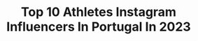 ---
title: Top 10 Athletes Instagram Influencers In Portugal In 2023
description: >-
  Find top athletes Instagram influencers in Portugal in 2023. Most popular hashtags: #fitness #training #nike.
platform: Instagram
hits: 16
text_top: Discover the most popular Instagram influencers on inBeat.
text_bottom: Our search engine aggregates 16 Instagram influencers like this in Portugal for you to collaborate.
profiles:
  - username: "tiago.mmteixeira"
    fullname: >-
      Tiago Teixeira
    bio: >-
      Model ,, Drummer ,, Athlete PR , Digital & Brands : gustavo@centralmodels.pt 🇵🇹: @centralmodels 🌍: @sugar__kids
    location: "Portugal"
    followers: 20341
    engagement: 815
    commentsToLikes: 0.208951
    id: ck6uco3lzgp0c0j71bqxh1rn9
    verified: false
    hashtags: "#dejavu, #dejavucover, #drums, #peaches"
  - username: "hugobasaula747"
    fullname: >-
      🇵🇹 𝐇𝐮𝐠𝐨 𝐁𝐚𝐬𝐚ú𝐥𝐚
    bio: >-
      Pro MX/SX Racer. 🥇 Motocross Champion 🥇 Supercross Champion 🥇 Enduro Elite 2 Champion @monsterenergy Athlete @mariabyfifty Ambassador
    location: "Portugal"
    followers: 11714
    engagement: 567
    commentsToLikes: 0.007924
    id: ck0vyfo1a3qze0i19y9t46vxy
    verified: false
    hashtags: "#amicasfazanos, #wayne, #tbt"
  - username: "sofia.pires.fitness"
    fullname: >-
      ♥️ Sofia Pires ♥️
    bio: >-
      @bombshellsportswear Athlete ⬇️ FOLLOW LINK BELOW ⬇️ Portuguese 🔥 8 years Living In Australia 🇦🇺 World Traveller ✈️ ALESSANDRO 👫
    location: "Portugal"
    followers: 10599
    engagement: 337
    commentsToLikes: 0.032931
    id: ck5hlbuybjxxr0i116ikelk79
    verified: false
    hashtags: "#hustle, #instagood, #like, #vacay"
  - username: "ruigoncalves999"
    fullname: >-
      Rui Gonçalves
    bio: >-
      • Riding for SHERCO TVS Rally Factory Team • Dakar 2021 • Vice World Champion MX2 🏆 • Portuguese 🇵🇹 #999 •@neox.management athlete
    location: "Portugal"
    followers: 15253
    engagement: 841
    commentsToLikes: 0.015955
    id: ck5hs884uw5i50i11tue20iu0
    verified: false
    hashtags: "#rookie, #dakar, #finisher, #alwaystogether"
  - username: "leofioravanti"
    fullname: >-
      Leonardo Fioravanti
    bio: >-
      Professional surfer from Rome 🇮🇹 Olympian #Tokyo2020 #ItaliaTeam @wsl athlete #46 Youtube - Twitter - Facebook 👇🏻👇🏻
    location: "Portugal"
    followers: 203708
    engagement: 605
    commentsToLikes: 0.010321
    id: ck0u7o5ed57mt0i191rpbs4ey
    verified: true
    hashtags: "#tokyo2020, #olympics, #italiateam, #colosseum"
  - username: "emanuelpombo"
    fullname: >-
      Emanuel Pombo
    bio: >-
      Racing | Management | MTB Adventures Athlete | Entrepreneur | Explorer From Madeira | 🇵🇹 @emountainbikenetwork | @world_enduro Bike Check ⚡️👇
    location: "Portugal"
    followers: 15580
    engagement: 791
    commentsToLikes: 0.012922
    id: ck5c2wpe1y52u0i11qj4juvyl
    verified: false
    hashtags: "#ktmathletes, #scottportugal, #mirandabikeparts, #bike"
  - username: "maya"
    fullname: >-
      Maya Gabeira
    bio: >-
      Athlete 2 x Guinness World Record holder / Oceana Ambassador maya@mayagabeiraeventos.com
    location: "Portugal"
    followers: 601497
    engagement: 166
    commentsToLikes: 0.014950
    id: ck0vvgem6p0ut0i192fqg9zpv
    verified: true
    hashtags: "#nazare, #sdg14, #lockdown, #respirafundo"
  - username: "joaomoreira.pt"
    fullname: >-
      João Moreira
    bio: >-
      23 yo UCP-Art School👨‍🎓 Photographer : @alphashoot.pt 📸 Taekwondo National Athlete🇵🇹
    location: "Portugal"
    followers: 7031
    engagement: 521
    commentsToLikes: 0.005452
    id: ck6twymn1uukd0j71xtqsz3zg
    verified: false
    hashtags: ""
  - username: "evelise_veiga"
    fullname: >-
      🅴🆅🅴🅻🅸🆂🅴 🆅🅴🅸🅶🅰
    bio: >-
      🇨🇻🇵🇹 𝙇𝙤𝙣𝙜 𝙅𝙪𝙢𝙥𝙚𝙧 💎👸🏾 ✨ @sportingclubedeportugal & @nike 𝘼𝙩𝙝𝙡𝙚𝙩𝙚 🥇🥈𝙒𝙤𝙧𝙡𝙙 𝙐𝙣𝙞𝙫𝙚𝙧𝙨𝙞𝙖𝙙𝙚 #VictoryIsInMyVeins🕊
    location: "Portugal"
    followers: 13319
    engagement: 949
    commentsToLikes: 0.027166
    id: ck0u1mi2lx9df0i19glti35zo
    verified: false
    hashtags: "#longjump, #fitness, #beachtraining, #jumpevelise"
  - username: "nawfootballeuse"
    fullname: >-
      Nawel Hadjaf
    bio: >-
      👑NAW freestyle pioneer ⚽️Ex pro Football & Futsal 🧠Les Tutos de Nawel avec @gosportfrance 💥Ambassadrice #gosportcrew
    location: "Portugal"
    followers: 39317
    engagement: 258
    commentsToLikes: 0.031375
    id: ckap2qaa1zupp0i78lopkjc7y
    verified: false
    hashtags: "#football, #lestutosdenawel, #futbol, #gosportcrew"
---